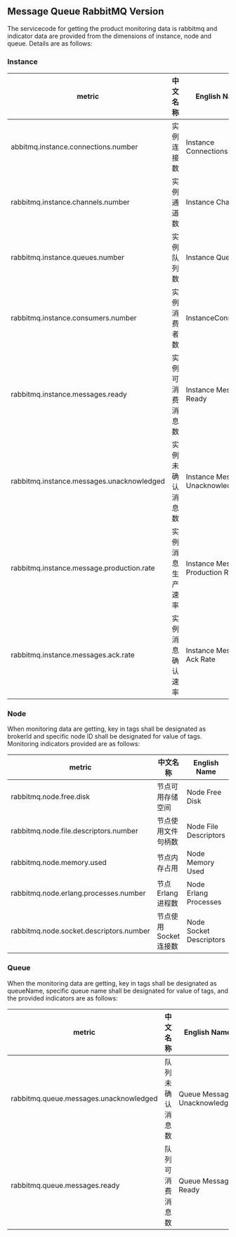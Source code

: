 ## Message Queue RabbitMQ Version
The servicecode for getting the product monitoring data is rabbitmq and indicator data are provided from the dimensions of instance, node and queue. Details are as follows:

### Instance
metric | 中文名称  | English Name |Unit | Description
---|--- |--- |--- |--- 
abbitmq.instance.connections.number|实例连接数|Instance Connections|Nr.|
rabbitmq.instance.channels.number|实例通道数|Instance Channels|Nr.|
rabbitmq.instance.queues.number|实例队列数|Instance Queues|Nr.|
rabbitmq.instance.consumers.number|实例消费者数|InstanceConsumers|Nr.| 
rabbitmq.instance.messages.ready|实例可消费消息数|Instance Messages Ready|Piece|
rabbitmq.instance.messages.unacknowledged|实例未确认消息数|Instance Messages Unacknowledged|Piece|
rabbitmq.instance.message.production.rate|实例消息生产速率|Instance Message Production Rate|Piece|
rabbitmq.instance.messages.ack.rate | 实例消息确认速率|Instance Message Ack Rate|Piece|


### Node
When monitoring data are getting, key in tags shall be designated as brokerId and specific node ID shall be designated for value of tags. Monitoring indicators provided are as follows:

metric | 中文名称  | English Name |Unit | Description
---|--- |--- |--- |--- 
rabbitmq.node.free.disk|节点可用存储空间|Node Free Disk|GB|
rabbitmq.node.file.descriptors.number|节点使用文件句柄数|Node  File Descriptors|Nr.|
rabbitmq.node.memory.used|节点内存占用|Node Memory Used|MB|
rabbitmq.node.erlang.processes.number|节点Erlang进程数|Node Erlang Processes|Nr.|
rabbitmq.node.socket.descriptors.number|节点使用Socket连接数|Node Socket Descriptors|Nr.|


### Queue
When the monitoring data are getting, key in tags shall be designated as queueName, specific queue name shall be designated for value of tags, and the provided indicators are as follows:

metric | 中文名称  | English Name |Unit | Description
---|--- |--- |--- |--- 
rabbitmq.queue.messages.unacknowledged|队列未确认消息数|Queue Messages Unacknowledged|Piece|
rabbitmq.queue.messages.ready|队列可消费消息数|Queue Messages Ready|Piece|
